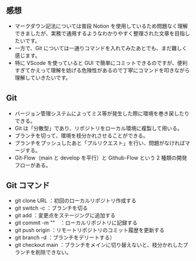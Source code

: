 ## 感想

- マークダウン記法については普段 Notion を使用しているため問題なく理解できましたが、実務で通用するようなわかりやすく整理された文章を目指したいです。
- 一方で、Git については一通りコマンドを入れてみたあとでも、まだ難しく感じます。
- 特に VScode を使っていると GUI で簡単にコミットできるのですが、便利すぎてかえって理解を妨げる危険性があるので丁寧にコマンドを叩きながら理解していきたいです。

## Git 　

- バージョン管理システムによってミス等が発生した際に環境を巻き戻したりできる。
- Git は「分散型」であり、リポジトリをローカル環境に複製して用いる。
- ブランチを切って、環境を枝分かれさせることができる。
- ブランチをプッシュしたあと「プルリクエスト」を行い、問題がなければマージする。
- Git-Flow（main と develop を平行）と Github-Flow という 2 種類の開発フローがある。

## Git コマンド

- git clone URL ：初回のローカルリポジトリ作成する
- git switch -c ：ブランチを切る
- git add ：変更点をステージングに追加する
- git commit -m ""　：ローカルリポジトリに記録する
- git push origin ：リモートリポジトリのコミット履歴を更新する
- git branch -d ：ブランチをデリートする）
- git checkout main ：ブランチをメインに切り替えないと、枝分かれしたブランチを削除できない。
